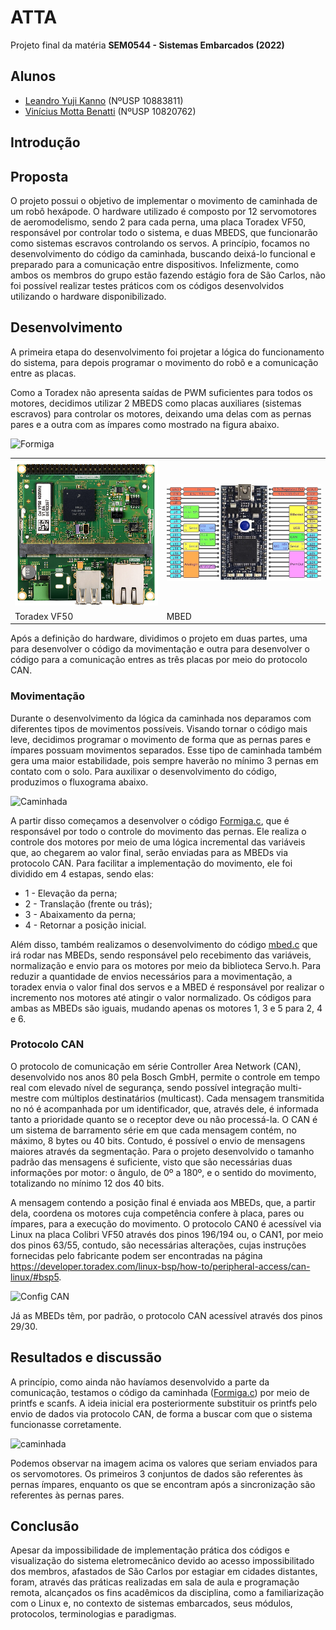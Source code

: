 # ATTA
Projeto final da matéria **SEM0544 - Sistemas Embarcados (2022)**

## Alunos
* [Leandro Yuji Kanno](https://github.com/L-Yuji) (NºUSP 10883811)
* [Vinícius Motta Benatti](https://github.com/benattiv) (NºUSP 10820762)

## Introdução

## Proposta
O projeto possui o objetivo de implementar o movimento de caminhada de um robô hexápode. O hardware utilizado é composto por 12 servomotores de aeromodelismo, sendo 2 para cada perna, uma placa Toradex VF50, responsável por controlar todo o sistema, e duas MBEDS, que funcionarão como sistemas escravos controlando os servos. A princípio, focamos no desenvolvimento do código da caminhada, buscando deixá-lo funcional e preparado para a comunicação entre dispositivos. Infelizmente, como ambos os membros do grupo estão fazendo estágio fora de São Carlos, não foi possível realizar testes práticos com os códigos desenvolvidos utilizando o hardware disponibilizado.

## Desenvolvimento
A primeira etapa do desenvolvimento foi projetar a lógica do funcionamento do sistema, para depois programar o movimento do robô e a comunicação entre as placas. 

Como a Toradex não apresenta saídas de PWM suficientes para todos os motores, decidimos utilizar 2 MBEDS como placas auxiliares (sistemas escravos) para controlar os motores, deixando uma delas com as pernas pares e a outra com as ímpares como mostrado na figura abaixo.

![Formiga](https://user-images.githubusercontent.com/90531157/177629817-9f1fb4b1-df85-41d5-8581-431c12337dc5.jpg)

<table>
  <tr>
    <td><img src="Toradex.jpg" width=400></td>
    <td><img src="mbed.jpg" width=450></td>
  </tr>
    <tr>
    <td>Toradex VF50 </td>
     <td>MBED</td>
  </tr>
 </table>

Após a definição do hardware, dividimos o projeto em duas partes, uma para desenvolver o código da movimentação e outra para desenvolver o código para a comunicação entres as três placas por meio do protocolo CAN.

### Movimentação
Durante o desenvolvimento da lógica da caminhada nos deparamos com diferentes tipos de movimentos possíveis. Visando tornar o código mais leve, decidimos programar o movimento de forma que as pernas pares e ímpares possuam movimentos separados. Esse tipo de caminhada também gera uma maior estabilidade, pois sempre haverão no mínimo 3 pernas em contato com o solo. Para auxilixar o desenvolvimento do código, produzimos o fluxograma abaixo.

![Caminhada](https://user-images.githubusercontent.com/90531157/177643280-b7854ac2-6927-4a58-9bca-78a4a54f6e1e.jpg)

A partir disso começamos a desenvolver o código [Formiga.c](Formiga.c), que é responsável por todo o controle do movimento das pernas. Ele realiza o controle dos motores por meio de uma lógica incremental das variáveis que, ao chegarem ao valor final, serão enviadas para as MBEDs via protocolo CAN. Para facilitar a implementação do movimento, ele foi dividido em 4 estapas, sendo elas:
* 1 - Elevação da perna;
* 2 - Translação (frente ou trás);
* 3 - Abaixamento da perna;
* 4 - Retornar a posição inicial.

Além disso, também realizamos o desenvolvimento do código [mbed.c](mbed.c) que irá rodar nas MBEDs, sendo responsável pelo recebimento das variáveis, normalização e envio para os motores por meio da biblioteca Servo.h. Para reduzir a quantidade de envios necessários para a movimentação, a toradex envia o valor final dos servos e a MBED é responsável por realizar o incremento nos motores até atingir o valor normalizado. Os códigos para ambas as MBEDs são iguais, mudando apenas os motores 1, 3 e 5 para 2, 4 e 6.

### Protocolo CAN
O protocolo de comunicação em série Controller Area Network (CAN), desenvolvido nos anos 80 pela Bosch GmbH, permite o controle em tempo real com elevado nível de segurança, sendo possível integração multi-mestre com múltiplos destinatários (multicast). Cada mensagem transmitida no nó é acompanhada por um identificador, que, através dele, é informada tanto a prioridade quanto se o receptor deve ou não processá-la.
O CAN é um sistema de barramento série em que cada mensagem contém, no máximo, 8 bytes ou 40 bits. Contudo, é possível o envio de mensagens maiores através da segmentação. Para o projeto desenvolvido o tamanho padrão das mensagens é suficiente, visto que são necessárias duas informações por motor: o ângulo, de 0º a 180º, e o sentido do movimento, totalizando no mínimo 12 dos 40 bits.

A mensagem contendo a posição final é enviada aos MBEDs, que, a partir dela, coordena os motores cuja competência confere à placa, pares ou ímpares, para a execução do movimento. O protocolo CAN0 é acessível via Linux na placa Colibri VF50 através dos pinos 196/194 ou, o CAN1, por meio dos pinos 63/55, contudo, são necessárias alterações, cujas instruções fornecidas pelo fabricante podem ser encontradas na página https://developer.toradex.com/linux-bsp/how-to/peripheral-access/can-linux/#bsp5. 

![Config CAN](https://user-images.githubusercontent.com/90531157/182658771-19529594-8db5-466a-9d74-f192e97adb32.jpeg)

Já as MBEDs têm, por padrão, o protocolo CAN acessível através dos pinos 29/30.

## Resultados e discussão

A princípio, como ainda não havíamos desenvolvido a parte da comunicação, testamos o código da caminhada ([Formiga.c](Formiga.c)) por meio de printfs e scanfs. A ideia inicial era posteriormente substituir os printfs pelo envio de dados via protocolo CAN, de forma a buscar com que o sistema funcionasse corretamente.

![caminhada](https://user-images.githubusercontent.com/90531157/182653525-9d54adf1-4003-4eab-9c34-5298089a4916.png)

Podemos observar na imagem acima os valores que seriam enviados para os servomotores. Os primeiros 3 conjuntos de dados são referentes às pernas ímpares, enquanto os que se encontram após a sincronização são referentes às pernas pares.

## Conclusão
Apesar da impossibilidade de implementação prática dos códigos e visualização do sistema eletromecânico devido ao acesso impossibilitado dos membros, afastados de São Carlos por estagiar em cidades distantes, foram, através das práticas realizadas em sala de aula e programação remota, alcançados os fins acadêmicos da disciplina, como a familiarização com o Linux e, no contexto de sistemas embarcados, seus módulos, protocolos, terminologias e paradigmas. 
